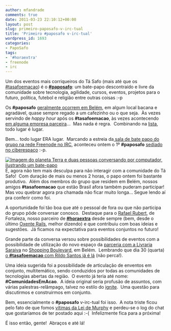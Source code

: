 ```yaml
---
author: mfandrade
comments: true
date: 2011-03-23 22:10:12+00:00
layout: post
slug: primeiro-paposafo-v-irc-tual
title: 'Primeiro #paposafo v-irc-tual'
wordpress_id: 1693
categories:
- PapoSafo
tags:
- '#horaextra'
- freenode
- irc
---
```


Um dos eventos mais corriqueiros do Tá Safo (mais até que os [#tasafoemacao](http://tasafo.wordpress.com/tag/tasafoemacao/)) é o **[#paposafo](http://twitter.com/#search?q=%23paposafo)**: um bate-papo descontraído e livre da comunidade sobre tecnologia, agilidade, cursos, eventos, projetos para o futuro, política, futebol e religião entre outras coisas :-p

Os **#paposafo** [geralmente ocorrem em Belém](http://tasafo.wordpress.com/tag/paposafo/), em algum local bacana e agradável, quase sempre regado a um cafezinho ou o que seja.  Às vezes servindo de _happy hour_ após os **#tasafoemacao**, às vezes acontecendo [em alguma empresa parceira](http://twitter.com/tasafo/status/48350512923414528)...  Mas nada é regra.  Combinando na [lista](http://br.groups.yahoo.com/group/safos), todo lugar é lugar.

Bem... todo lugar ERA lugar.  Marcando a estreia da[ sala de bate papo do grupo na rede Freenode no IRC](http://br.groups.yahoo.com/group/safos/message/3936), aconteceu ontem o 1º **#paposafo** [sediado no ciberespaço](http://twitter.com/tasafo/status/50327413061722112) :-p.

[![Imagem do planeta Terra e duas pessoas conversando por computador, ilustrando um bate-papo](http://tasafo.files.wordpress.com/2011/03/batepapo.png?w=300)](http://tasafo.files.wordpress.com/2011/03/batepapo.png)É, agora não tem mais desculpa para não interagir com a comunidade do Tá Safo!  Com duração de mais ou menos 2 horas, o papo ontem foi bastante produtivo.  Além dos membros do grupo que residem em Belém, nossos amigos **#tasafoemacao** que estão Brasil afora também puderam participar!  Mas vou quebrar agora pra chamada não ficar muito longa... Segue lendo aí pra conferir como foi.

<!-- more -->
A oportunidade foi tão boa que até o pessoal de fora ou que não participa do grupo pôde conversar conosco.  Destaque para o [Rafael Rubert](http://twitter.com/rafarubert), de Fortaleza, nosso parceiro de **[#horaextra](http://horaextra.org/)** desde sempre (bem, desde o último [Oxente Rails](http://tasafo.wordpress.com/2010/08/12/tasafoemacao-no-oxenterails-2010-1-dia/), melhor dizendo) e que contribuiu com boas ideias e sugestões.  Já ficamos na expectativa para eventos conjuntos no futuro!

Grande parte da conversa versou sobre possibilidades de eventos com a possibilidade de utilização do novo espaço da [parceria com a Livraria Saraiva](http://tasafo.wordpress.com/2011/03/17/ta-safo-vai-ao-chopis-centis-com-a-saraiva/) no [Shopping Boulevard](http://www.boulevardshoppingbelem.com.br/), em Belém.  Lembrando que dia 30 (quarta) [o **#tasafoemacao** com Rildo Santos já é lá](http://tasafo.wordpress.com/2011/03/18/tasafo-em-acao-com-rildo-santos/) (não perca!).

Uma ideia sugerida foi a possibilidade de articulação de enventos em conjunto, multitemático, sendo conduzidos por todas as comunidades de tecnologias abertas da região.  O evento já teria até nome: **#ComunidadesEmAcao**.  A ideia original seria profusão de assuntos, com várias palestras-relâmpago, talvez no estilo do [ignite](http://ignite.gotdc.net/?/sobre/).  Uma questão para discutirmos e construirmos em conjunto.

Bem, essencialmente o **#paposafo** v-irc-tual foi isso.  A nota triste ficou pelo fato de que fomos [vítimas da Lei de Murphy](http://thirinhas.wordpress.com/2009/10/13/lei-de-murphy/) e perdeu-se o log do chat que gostaríamos de ter postado aqui :-{  Infelizmente fica para a próxima!

É isso então, gente!  Abraços e até lá!

